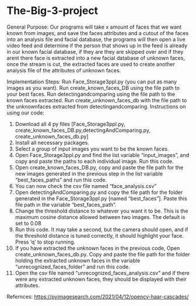 # The-Big-3-project

General Purpose: Our programs will take x amount of faces that we want known from images, and save the faces attributes and a cutout of the faces into an analysis file and facial database, the programs will then open a live video feed and determine if the person that shows up in the feed is already in our known facial database, if they are they are skipped over and if they arent there face is extracted into a new facial database of unknown faces, once the stream is cut, the extracted faces are used to create another analysis file of the attributes of unknown faces.


Implementation Steps: 
  Run Face_Storage3ppl.py (you can put as many images as you want).
  Run create_known_faces_DB using the file path to your best faces.
  Run detectingandcomparing using the file path to the known faces extracted.
  Run create_unknown_faces_db with the file path to the unknownfaces extracted from detectingandcomparing.
Instructions on using our code:
1. Download all 4 py files [Face_Storage3ppl.py, create_known_faces_DB.py,detectingAndComparing.py, create_unknown_faces_db.py]
2. Install all necessary packages.
3. Select a group of input images you want to be the known faces.
4. Open Face_Storage3ppl.py and find the list variable “input_images”, and copy and paste the paths to each individual image. Run this code.
5. Open create_known_faces_DB.py, copy and paste the file path for the new images generated in the previous step in the list variable “best_faces_paths” and run this code.
6. You can now check the csv file named “face_analysis.csv”
7. Open detectingAndComparing.py and copy the file path for the folder generated in the Face_Storage3ppl.py [named “best_faces”]. Paste this file path in the variable “best_faces_path”. 
8. Change the threshold distance to whatever you want it to be. This is the maximum cosine distance allowed between two images. The default is set to 0.08
9. Run this code. It may take a second, but the camera should open, and if the threshold distance is tuned correctly, it should highlight your face. Press ‘q’ to stop running.
10. If you have extracted the unknown faces in the previous code, Open create_unknown_faces_db.py. Copy and paste the file path for the folder holding the extracted unknown faces in the variable “unrecognized_faces_folder” and run this code.
11. Open the csv file named “unrecognized_faces_analysis.csv” and if there were any extracted unknown faces, they should be displayed with their attributes.





Refernces:
https://pyimagesearch.com/2021/04/12/opencv-haar-cascades/
